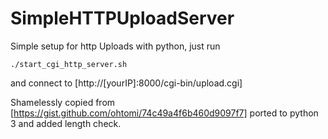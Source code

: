 # SimpleHTTPUploadServer
Simple setup for http Uploads with python, just run

```
./start_cgi_http_server.sh
```

and connect to 
[http://[yourIP]:8000/cgi-bin/upload.cgi]


Shamelessly copied from [https://gist.github.com/ohtomi/74c49a4f6b460d9097f7]
ported to python 3 and added length check.
